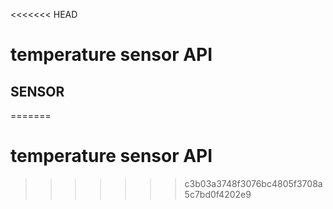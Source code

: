 <<<<<<< HEAD
# temperature sensor API

## SENSOR
=======
# temperature sensor API
>>>>>>> c3b03a3748f3076bc4805f3708a5c7bd0f4202e9
